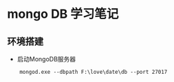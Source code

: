 # mongo DB 学习笔记

## 环境搭建
* 启动MongoDB服务器    
```
    mongod.exe --dbpath F:\love\date\db --port 27017
```

